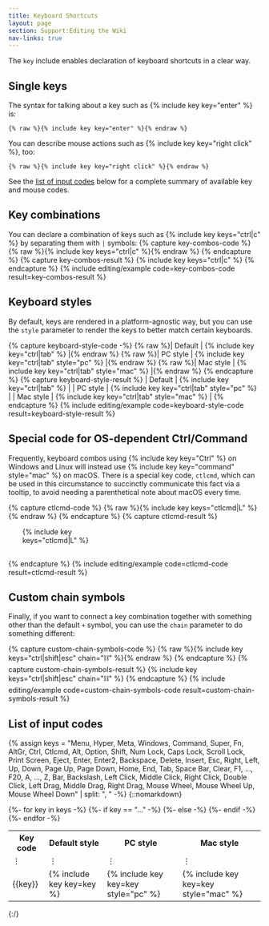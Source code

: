 ```yaml
---
title: Keyboard Shortcuts
layout: page
section: Support:Editing the Wiki
nav-links: true
---
```


The `key` include enables declaration of keyboard shortcuts in a clear way.

## Single keys

The syntax for talking about a key such as {% include key key="enter" %} is:
```liquid
{% raw %}{% include key key="enter" %}{% endraw %}
```

You can describe mouse actions such as {% include key key="right click" %}, too:
```liquid
{% raw %}{% include key key="right click" %}{% endraw %}
```

See the [list of input codes](#list-of-input-codes) below for a complete
summary of available key and mouse codes.

## Key combinations

You can declare a combination of keys such as {% include key keys="ctrl|c" %}
by separating them with `|` symbols:
{% capture key-combos-code %}
{% raw %}{% include key keys="ctrl|c" %}{% endraw %}
{% endcapture %}
{% capture key-combos-result %}
{% include key keys="ctrl|c" %}
{% endcapture %}
{% include editing/example code=key-combos-code result=key-combos-result %}

## Keyboard styles

By default, keys are rendered in a platform-agnostic way, but you can use the
`style` parameter to render the keys to better match certain keyboards.

{% capture keyboard-style-code -%}
{% raw %}| Default   | {% include key key="ctrl|tab" %}             |{% endraw %}
{% raw %}| PC style  | {% include key key="ctrl|tab" style="pc" %}  |{% endraw %}
{% raw %}| Mac style | {% include key key="ctrl|tab" style="mac" %} |{% endraw %}
{% endcapture %}
{% capture keyboard-style-result %}
| Default   | {% include key key="ctrl|tab" %}             |
| PC style  | {% include key key="ctrl|tab" style="pc" %}  |
| Mac style | {% include key key="ctrl|tab" style="mac" %} |
{% endcapture %}
{% include editing/example code=keyboard-style-code result=keyboard-style-result %}

## Special code for OS-dependent Ctrl/Command

Frequently, keyboard combos using {% include key key="Ctrl" %} on Windows and
Linux will instead use {% include key key="command" style="mac" %} on macOS.
There is a special key code, `ctlcmd`, which can be used in this circumstance
to succinctly communicate this fact via a tooltip, to avoid needing a
parenthetical note about macOS every time.

{% capture ctlcmd-code %}
{% raw %}{% include key keys="ctlcmd|L" %}{% endraw %}
{% endcapture %}
{% capture ctlcmd-result %}
<div style="padding-left: 2em; width: 9rem; height: 4rem">{% include key keys="ctlcmd|L" %}</div>
{% endcapture %}
{% include editing/example code=ctlcmd-code result=ctlcmd-result %}

## Custom chain symbols

Finally, if you want to connect a key combination together with something
other than the default `+` symbol, you can use the `chain` parameter
to do something different:

{% capture custom-chain-symbols-code %}
{% raw %}{% include key keys="ctrl|shift|esc" chain="&#9939;" %}{% endraw %}
{% endcapture %}
{% capture custom-chain-symbols-result %}
{% include key keys="ctrl|shift|esc" chain="&#9939;" %}
{% endcapture %}
{% include editing/example code=custom-chain-symbols-code result=custom-chain-symbols-result %}

## List of input codes

{% assign keys = "Menu, Hyper, Meta, Windows, Command, Super, Fn, AltGr, Ctrl, Ctlcmd, Alt, Option, Shift, Num Lock, Caps Lock, Scroll Lock, Print Screen, Eject, Enter, Enter2, Backspace, Delete, Insert, Esc, Right, Left, Up, Down, Page Up, Page Down, Home, End, Tab, Space Bar, Clear, F1, ..., F20, A, ..., Z, Bar, Backslash, Left Click, Middle Click, Right Click, Double Click, Left Drag, Middle Drag, Right Drag, Mouse Wheel, Mouse Wheel Up, Mouse Wheel Down" | split: ", " -%}
{::nomarkdown}
<table>
  <tr>
    <th>Key code</th>
    <th>Default style</th>
    <th>PC style</th>
    <th>Mac style</th>
  </tr>
  {%- for key in keys -%}
    {%- if key == "..." -%}
  <tr><td>&#8942;</td><td>&#8942;</td><td>&#8942;</td><td>&#8942;</td></tr>
    {%- else -%}
  <tr>
    <td>{{key}}</td>
    <td>{% include key key=key %}</td>
    <td>{% include key key=key style="pc" %}</td>
    <td>{% include key key=key style="mac" %}</td>
  </tr>
    {%- endif -%}
  {%- endfor -%}
</table>
{:/}
